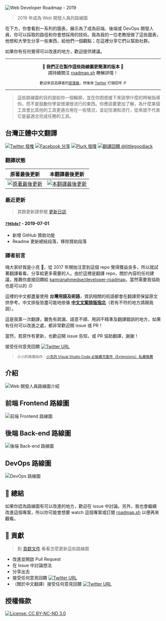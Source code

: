 ![Web Developer Roadmap - 2019](https://i.imgur.com/s5cCV9q.png)

> 2019 年成為 Web 開發人員的路線圖

在下方，你會看到一系列的圖表，展示為了成為前端、後端或 DevOps 開發人員，你可以採取的路徑和你會想採用的技術。我為我的一位老教授做了這些圖表，他想和大學生分享一些東西，給他們一個觀點；在這裡分享它們以幫助社群。

如果你有任何覺得可以改進的地方，歡迎提供建議。

***
<p align="center"><b> 🎉 我們正在製作這些路線圖更簡潔的版本 🎉 </b><br>請持續關注 <a href="http://roadmap.sh">roadmap.sh</a> 瞭解詳情！</p>

<p align="center"><sub>歡迎來逛逛譯者的<a href="https://blog.goodjack.tw">部落格</a>，然後來 <a href="https://twitter.com/littlegoodjack">Twitter</a> 打個招呼 :P</sub></p>

***

> 這些路線圖的目的是給你一個輪廓，並在你困惑接下來該學什麼的時候指導你。而不是鼓勵你學習很潮很流行的東西。你應該要更加了解，為什麼某個工具會比其他的工具更適合用在一些情況，並記住潮和流行，從來就不代表它是最適合完成任務的工具。

## 台灣正體中文翻譯

[![Twitter 發推](https://img.shields.io/badge/Twitter-發推-blue.svg)](https://twitter.com/home?status=%E9%96%8B%E7%99%BC%E4%BA%BA%E5%93%A1%E8%B7%AF%E7%B7%9A%E5%9C%96%20by%20%40kamranahmedse%0A%E5%8F%B0%E7%81%A3%E6%AD%A3%E9%AB%94%E4%B8%AD%E6%96%87%E7%BF%BB%E8%AD%AF%20by%20%40littlegoodjack%0Ahttps%3A//github.com/goodjack/developer-roadmap-chinese)
[![Facebook 分享](https://img.shields.io/badge/Facebook-分享-blue.svg)](https://www.facebook.com/sharer/sharer.php?u=https%3A//github.com/goodjack/developer-roadmap-chinese)
[![Plurk 發噗](https://img.shields.io/badge/Plurk-發噗-orange.svg)](http://www.plurk.com/?status=https%3A//github.com/goodjack/developer-roadmap-chinese)
[![翻譯回饋 @littlegoodjack](https://img.shields.io/badge/翻譯回饋-@littlegoodjack-blue.svg)](https://twitter.com/littlegoodjack)

### 翻譯狀態

| 原著最後更新 | 本翻譯最後更新 |
| :--------: | :----------: |
| [![原著最後更新](https://img.shields.io/github/last-commit/kamranahmedse/developer-roadmap.svg?style=for-the-badge)](https://github.com/kamranahmedse/developer-roadmap) | [![本翻譯最後更新](https://img.shields.io/github/last-commit/goodjack/developer-roadmap-chinese.svg?style=for-the-badge)](https://github.com/goodjack/developer-roadmap-chinese)

### 最近更新

> 其餘更新請參閱 [更新日誌](./CHANGELOG.md)

#### [`796bde7`](https://github.com/kamranahmedse/developer-roadmap/tree/796bde76c96759b9d23892d30d2dbd8b55892aac) - 2019-07-01

- 新增 GitHub 贊助功能
- Readme 更新總結段落，移除贊助段落

### 譯者前言

嗨大家好我是小克 👋，從 2017 年開始注意到這個 repo 覺得獲益良多，所以就試著翻譯看看，分享給更多需要的人。由於這裡是翻譯 repo，關於內容的任何建議，推薦你直接回饋給 [kamranahmedse/developer-roadmap](https://github.com/kamranahmedse/developer-roadmap)，當然需要我協助也是可以的 :D

這裡的中文都盡量使用 **台灣用語及術語**，資訊相關的術語都會在翻譯旁保留原文供參考。中文排版皆盡可能地依循 [**中文文案排版指北**](https://github.com/sparanoid/chinese-copywriting-guidelines)（若有不符的地方請跟我說）。

這是我第一次翻譯，難免有疏漏、語意不順、用詞不精準及翻譯錯誤的地方，如果有任何可以改進之處，都非常歡迎開 issue 或 PR！

當然，若原作有更新，也歡迎開 issue 告知，或 PR 協助翻譯，謝謝！

接受任何意見回饋 [![Twitter URL](https://img.shields.io/twitter/url/https/twitter.com/littlegoodjack.svg?style=social&label=Follow%20@littlegoodjack)](https://twitter.com/littlegoodjack)

> <sub>小小的推廣拙作：[小克的 Visual Studio Code 必裝擴充套件（Extensions）私藏推薦](http://goodjack.blogspot.com/2018/03/visual-studio-code-extensions.html)</sub>

## 介紹

![Web 開發人員路線圖介紹](./chinese-version/images/intro.png)

## 前端 Frontend 路線圖

![前端 Frontend 路線圖](./chinese-version/images/frontend.png)

## 後端 Back-end 路線圖

![後端 Back-end 路線圖](./chinese-version/images/backend.png)

## DevOps 路線圖

![DevOps 路線圖](./chinese-version/images/devops.png)

## 🚦 總結

如果你認為路線圖有可以改進的地方，歡迎在 issue 中討論。另外，我也會繼續改進這個專案，所以你可能會想要 watch 這個專案或訂閱 [roadmap.sh](http://roadmap.sh) 以便再來觀看。

## 🙌 貢獻

> 到 [貢獻文件](./contributing.md) 看看怎麼更新這些路線圖

- 改進並開啟 Pull Request
- 在 Issue 中討論想法
- 分享出去
- 接受任何意見回饋 [![Twitter URL](https://img.shields.io/twitter/url/https/twitter.com/kamranahmedse.svg?style=social&label=Follow%20%40kamranahmedse)](https://twitter.com/kamranahmedse)
- （關於中文翻譯）接受任何意見回饋 [![Twitter URL](https://img.shields.io/twitter/url/https/twitter.com/littlegoodjack.svg?style=social&label=Follow%20@littlegoodjack)](https://twitter.com/littlegoodjack)

## 授權條款

[![License: CC BY-NC-ND 3.0](https://img.shields.io/badge/License-CC%20BY--NC--ND%203.0-lightgrey.svg)](https://creativecommons.org/licenses/by-nc-nd/3.0/)
